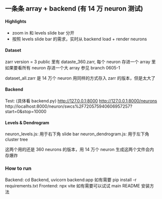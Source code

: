 ## 一条条 array + backend (有 14 万 neuron 测试)

#### Highlights

- zoom in 和 levels slide bar 分开
- 按照 levels slide bar 的需求，实时从 backend load + render neurons

#### Dataset

zarr version = 3
public 里有 dataste_360.zarr, 每个 neuron 存进一个 array 里
如果要看所有 neuron 存进一个大 array 参见 branch 0605-1

dataset_all.zarr 是 14 万个 neuron 用同样的方式存入 zarr 的版本，但是太大了

#### Backend

Test: (具体看 backend.py)
http://127.0.0.1:8000
http://127.0.0.1:8000/neurons
http://localhost:8000/neuron/swcs%2F720575940606957257?start=0&stop=10000

#### Levels & Dendrogram

neuron_levels.js: 用于右下角 slide bar
neuron_dendrogram.js: 用于左下角 cluster tree

这两个用的还是 360 neurons 的版本，用 14 万个 neuron 生成这两个文件会内存爆炸

### How to run

Backend: cd Backend, uvicorn backend:app 如有需要 pip install -r requirements.txt
Frontend: npx vite 如有需要可以试试 main README 安装方法
